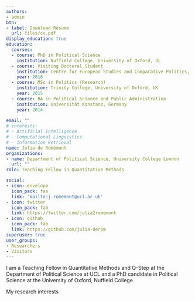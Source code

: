 ```yaml
---
authors:
- admin
btn:
- label: Download Resume
  url: files/cv.pdf
display_education: true
education:
  courses:
  - course: PhD in Political Science
    institution: Nuffield College, University of Oxford, UL
  - course: Visiting Doctoral Student
    institution: Centre for European Studies and Comparative Politics, Sciences Po Paris, France
    year: 2018
  - course: MSc in Politics (Research)
    institution: Trinity College, University of Oxford, UK
    year: 2015
  - course: BA in Political Science and Public Administration
    institution: Universität Konstanz, Germany
    year: 2014
    
email: ""
# interests:
# - Artificial Intelligence
# - Computational Linguistics
# - Information Retrieval
name: Julia de Romémont
organizations:
- name: Department of Political Science, University College London
  url: ""
role: Teaching Fellow in Quantitative Methods

social:
- icon: envelope
  icon_pack: fas
  link: 'mailto:j.romemont@ucl.ac.uk'  
- icon: twitter
  icon_pack: fab
  link: https://twitter.com/julia2romemont
- icon: github
  icon_pack: fab
  link: https://github.com/julia-derom
superuser: true
user_groups:
- Researchers
- Visitors
---
```

I am a Teaching Fellow in Quantitative Methods and Q-Step at the Department of Political Science at UCL and a PhD candidate in Political Science at the University of Oxford, Nuffield College. 

My research interests 

